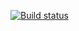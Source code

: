 [![Build status](https://ci.appveyor.com/api/projects/status/15acqtv5ywd53cyi/branch/main?svg=true)](https://ci.appveyor.com/project/AnnaKazmirchuk/selenide/branch/main)